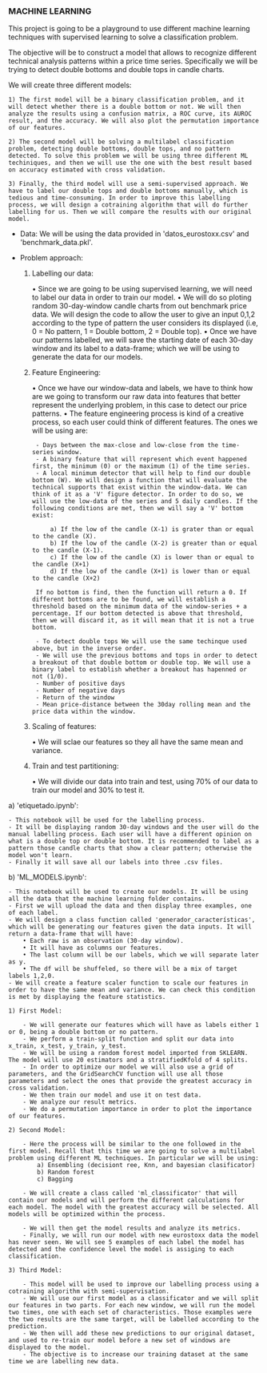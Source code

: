 ### MACHINE LEARNING

This project is going to be a playground to use different machine learning techniques with supervised learning to solve a classification problem.

The objective will be to construct a model that allows to recognize different technical analysis patterns within a price time series. Specifically we will be trying to detect double bottoms and double tops in candle charts.

We will create three different models:

    1) The first model will be a binary classification problem, and it will detect whether there is a double bottom or not. We will then analyze the results using a confusion matrix, a ROC curve, its AUROC result, and the accuracy. We will also plot the permutation importance of our features. 

    2) The second model will be solving a multilabel classification problem, detecting double bottoms, double tops, and no pattern detected. To solve this problem we will be using three different ML techiniques, and then we will use the one with the best result based on accuracy estimated with cross validation. 

    3) Finally, the third model will use a semi-supervised approach. We have to label our double tops and double bottoms manually, which is tedious and time-consuming. In order to improve this labelling process, we will design a cotraining algorithm that will do further labelling for us. Then we will compare the results with our original model. 

- Data: We will be using the data provided in 'datos_eurostoxx.csv' and 'benchmark_data.pkl'.

- Problem approach: 

    1) Labelling our data:

        • Since we are going to be using supervised learning, we will need to label our data in order to train our model. 
        • We will do so ploting random 30-day-window candle charts from out benchmark price data. We will design the code to allow the user to give an input 0,1,2 according to the type of pattern the user considers its displayed (i.e, 0 = No pattern, 1 = Double bottom, 2 = Double top). 
        • Once we have our patterns labelled, we will save the starting date of each 30-day window and its label to a data-frame; which we will be using to generate the data for our models.
    
    2) Feature Engineering:

        • Once we have our window-data and labels, we have to think how are we going to transform our raw data into features that better represent the underlying problem, in this case to detect our price patterns. 
        • The feature engineering process is kind of a creative process, so each user could think of different features. The ones we will be using are:
        
            - Days between the max-close and low-close from the time-series window. 
            - A binary feature that will represent which event happened first, the minimum (0) or the maximum (1) of the time series. 
            - A local minimum detector that will help to find our double bottom (W). We will design a function that will evaluate the technical supports that exist within the window-data. We can think of it as a 'V' figure detector. In order to do so, we will use the low-data of the series and 5 daily candles. If the following conditions are met, then we will say a 'V' bottom exist: 

                a) If the low of the candle (X-1) is grater than or equal to the candle (X).
                b) If the low of the candle (X-2) is greater than or equal to the candle (X-1).
                c) If the low of the candle (X) is lower than or equal to the candle (X+1)
                d) If the low of the candle (X+1) is lower than or equal to the candle (X+2)
            
            If no bottom is find, then the function will return a 0. If different bottoms are to be found, we will establish a threshold based on the minimum data of the window-series + a percentage. If our bottom detected is above that threshold, then we will discard it, as it will mean that it is not a true bottom. 

            - To detect double tops We will use the same techinque used above, but in the inverse order.
            - We will use the previous bottoms and tops in order to detect a breakout of that double bottom or double top. We will use a binary label to establish whether a breakout has hapenned or not (1/0). 
            - Number of positive days
            - Number of negative days
            - Return of the window
            - Mean price-distance between the 30day rolling mean and the price data within the window. 
    
    3) Scaling of features:

        • We will sclae our features so they all have the same mean and variance. 

    4) Train and test partitioning:

        • We will divide our data into train and test, using 70% of our data to train our model and 30% to test it. 
    
a) 'etiquetado.ipynb':

    - This notebook will be used for the labelling process. 
    - It will be displaying random 30-day windows and the user will do the manual labelling process. Each user will have a different opinion on what is a double top or double bottom. It is recommended to label as a pattern those candle charts that show a clear pattern; otherwise the model won't learn. 
    - Finally it will save all our labels into three .csv files. 

b) 'ML_MODELS.ipynb':

    - This notebook will be used to create our models. It will be using all the data that the machine learning folder contains. 
    - First we will upload the data and then display three examples, one of each label. 
    - We will design a class function called 'generador_características', which will be generating our features given the data inputs. It will return a data-frame that will have:
        • Each raw is an observation (30-day window).
        • It will have as columns our features.
        • The last column will be our labels, which we will separate later as y.
        • The df will be shuffeled, so there will be a mix of target labels 1,2,0. 
    - We will create a feature scaler function to scale our features in order to have the same mean and variance. We can check this condition is met by displaying the feature statistics.
    
    1) First Model: 

        - We will generate our features which will have as labels either 1 or 0, being a double bottom or no pattern. 
        - We perform a train-split function and split our data into x_train, x_test, y_train, y_test. 
        - We will be using a random forest model imported from SKLEARN. The model will use 20 estimators and a stratifiedKfold of 4 splits. 
        - In order to optimize our model we will also use a grid of parameters, and the GridSearchCV function will use all those parameters and select the ones that provide the greatest accuracy in cross validation. 
        - We then train our model and use it on test data.
        - We analyze our result metrics. 
        - We do a permutation importance in order to plot the importance of our features.

    2) Second Model:

        - Here the process will be similar to the one followed in the first model. Recall that this time we are going to solve a multilabel problem using different ML techniques. In particular we will be using:
            a) Ensembling (decisiont ree, Knn, and bayesian clasificator)
            b) Random forest 
            c) Bagging
        
        - We will create a class called 'ml_classificator' that will contain our models and will perform the different calculations for each model. The model with the greatest accuracy will be selected. All models will be optimized within the process. 

        - We will then get the model results and analyze its metrics. 
        - Finally, we will run our model with new eurostoxx data the model has never seen. We will see 5 examples of each label the model has detected and the confidence level the model is assiging to each classification. 
    
    3) Third Model:

        - This model will be used to improve our labelling process using a cotraining algorithm with semi-supervisation. 
        - We will use our first model as a classificator and we will split our features in two parts. For each new window, we will run the model two times, one with each set of characteristics. Those examples were the two results are the same target, will be labelled according to the prediction. 
        - We then will add these new predictions to our original dataset, and used to re-train our model before a new set of windows are displayed to the model. 
        - The objective is to increase our training dataset at the same time we are labelling new data. 

